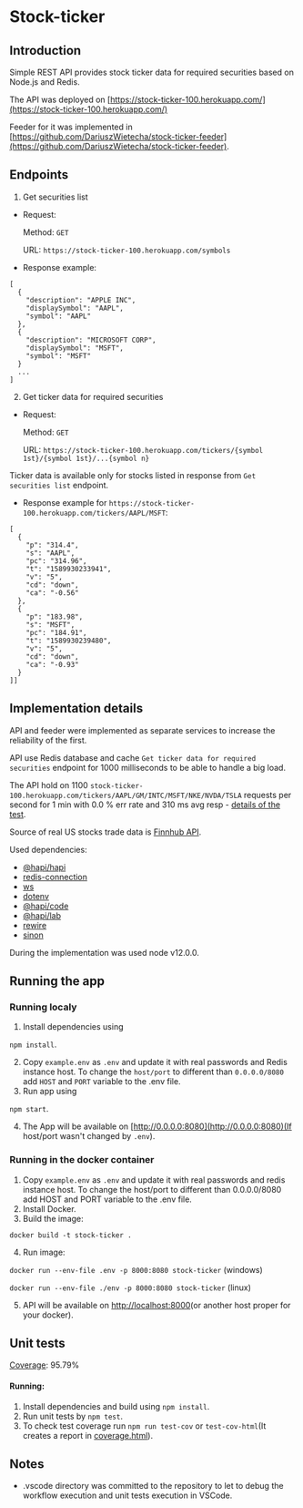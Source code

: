 # Stock-ticker


## Introduction
Simple REST API provides stock ticker data for required securities based on Node.js and Redis. 

The API was deployed on [https://stock-ticker-100.herokuapp.com/](https://stock-ticker-100.herokuapp.com/)

Feeder for it was implemented in [https://github.com/DariuszWietecha/stock-ticker-feeder](https://github.com/DariuszWietecha/stock-ticker-feeder).


## Endpoints
1. Get securities list
* Request: 

  Method: `GET`

  URL: `https://stock-ticker-100.herokuapp.com/symbols`

* Response example:
```
[
  {
    "description": "APPLE INC",
    "displaySymbol": "AAPL",
    "symbol": "AAPL"
  },
  {
    "description": "MICROSOFT CORP",
    "displaySymbol": "MSFT",
    "symbol": "MSFT"
  }
  ...
]
```
2. Get ticker data for required securities
* Request: 

  Method: `GET`

  URL: `https://stock-ticker-100.herokuapp.com/tickers/{symbol 1st}/{symbol 1st}/...{symbol n}`

Ticker data is available only for stocks listed in response from `Get securities list` endpoint.

* Response example for `https://stock-ticker-100.herokuapp.com/tickers/AAPL/MSFT`:
```
[
  {
    "p": "314.4",
    "s": "AAPL",
    "pc": "314.96",
    "t": "1589930233941",
    "v": "5",
    "cd": "down",
    "ca": "-0.56"
  },
  {
    "p": "183.98",
    "s": "MSFT",
    "pc": "184.91",
    "t": "1589930239480",
    "v": "5",
    "cd": "down",
    "ca": "-0.93"
  }
]]
```


## Implementation details
API and feeder were implemented as separate services to increase the reliability of the first.

API use Redis database and cache `Get ticker data for required securities` endpoint for 1000 milliseconds to be able to handle a big load.

The API hold on 1100 `stock-ticker-100.herokuapp.com/tickers/AAPL/GM/INTC/MSFT/NKE/NVDA/TSLA` requests per second for 1 min with 0.0 % err rate and 310 ms avg resp - [details of the test](https://bit.ly/2WUsu2O).

Source of real US stocks trade data is [Finnhub API](https://finnhub.io/). 

Used dependencies:
- [@hapi/hapi](https://github.com/hapijs/hapi)
- [redis-connection](https://github.com/dwyl/redis-connection)
- [ws](https://github.com/websockets/ws)
- [dotenv](https://github.com/motdotla/dotenv)
- [@hapi/code](https://github.com/hapijs/code)
- [@hapi/lab](https://github.com/hapijs/lab)
- [rewire](https://github.com/jhnns/rewire)
- [sinon](https://github.com/sinonjs/sinon)

During the implementation was used node v12.0.0.


## Running the app
### Running localy
1. Install dependencies using 

`npm install`.

2. Copy `example.env` as `.env` and update it with real passwords and Redis instance host. To change the `host/port` to different than `0.0.0.0/8080` add `HOST` and `PORT` variable to the .env file.
3. Run app using

`npm start`.

4. The App will be available on [http://0.0.0.0:8080](http://0.0.0.0:8080)(If host/port wasn't changed by `.env`).

### Running in the docker container
1.  Copy `example.env` as `.env` and update it with real passwords and redis instance host. To change the host/port to different than 0.0.0.0/8080 add HOST and PORT variable to the .env file.
2. Install Docker.
3. Build the image: 

`docker build -t stock-ticker .`

4. Run image:

`docker run --env-file .env -p 8000:8080 stock-ticker` (windows)

`docker run --env-file ./env -p 8000:8080 stock-ticker` (linux)

5. API will be available on [http://localhost:8000](http://localhost:8000)(or another host proper for your docker).


## Unit tests
[Coverage](https://github.com/DariuszWietecha/stock-ticker/blob/master/coverage.html): 95.79%


#### Running:
1. Install dependencies and build using `npm install`.
2. Run unit tests by `npm test`.
3. To check test coverage run `npm run test-cov` or `test-cov-html`(It creates a report in [coverage.html](https://github.com/DariuszWietecha/stock-ticker-feeder/blob/master/coverage.html)).


## Notes
* .vscode directory was committed to the repository to let to debug the workflow execution and unit tests execution in VSCode.